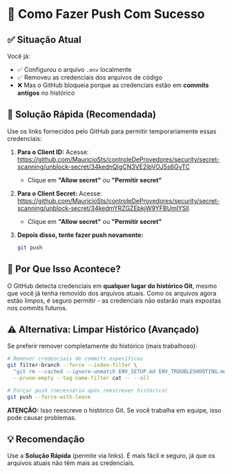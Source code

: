 # 🚀 Como Fazer Push Com Sucesso

## ✅ Situação Atual

Você já:
- ✅ Configurou o arquivo `.env` localmente
- ✅ Removeu as credenciais dos arquivos de código
- ❌ Mas o GitHub bloqueia porque as credenciais estão em **commits antigos** no histórico

## 🔧 Solução Rápida (Recomendada)

Use os links fornecidos pelo GitHub para permitir temporariamente essas credenciais:

1. **Para o Client ID:**
   Acesse: https://github.com/MauricioSts/controleDeProvedores/security/secret-scanning/unblock-secret/34kednQIgCN3VE2jbVOJ5s6GyTC
   
   - Clique em **"Allow secret"** ou **"Permitir secret"**

2. **Para o Client Secret:**
   Acesse: https://github.com/MauricioSts/controleDeProvedores/security/secret-scanning/unblock-secret/34kedmYRZGZEbkjW9YFBUmlYSll
   
   - Clique em **"Allow secret"** ou **"Permitir secret"**

3. **Depois disso, tente fazer push novamente:**
   ```bash
   git push
   ```

## 📝 Por Que Isso Acontece?

O GitHub detecta credenciais em **qualquer lugar do histórico Git**, mesmo que você já tenha removido dos arquivos atuais. Como os arquivos agora estão limpos, é seguro permitir - as credenciais não estarão mais expostas nos commits futuros.

## ⚠️ Alternativa: Limpar Histórico (Avançado)

Se preferir remover completamente do histórico (mais trabalhoso):

```bash
# Remover credenciais de commits específicos
git filter-branch --force --index-filter \
  "git rm --cached --ignore-unmatch ENV_SETUP.md ENV_TROUBLESHOOTING.md src/config/googleOAuth.js" \
  --prune-empty --tag-name-filter cat -- --all

# Forçar push (necessário após reescrever histórico)
git push --force-with-lease
```

**ATENÇÃO:** Isso reescreve o histórico Git. Se você trabalha em equipe, isso pode causar problemas.

## 💡 Recomendação

Use a **Solução Rápida** (permite via links). É mais fácil e seguro, já que os arquivos atuais não têm mais as credenciais.

